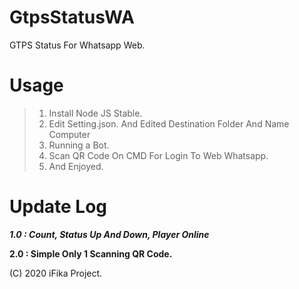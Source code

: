 # GtpsStatusWA
GTPS Status For Whatsapp Web.

# Usage
> 1. Install Node JS Stable.
> 2. Edit Setting.json. And Edited Destination Folder And Name Computer
> 3. Running a Bot.
> 4. Scan QR Code On CMD For Login To Web Whatsapp.
> 5. And Enjoyed.

# Update Log
***1.0 : Count, Status Up And Down, Player Online***

**2.0 : Simple Only 1 Scanning QR Code.**


(C) 2020 iFika Project. 
